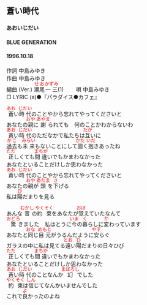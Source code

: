 <style type="text/css">
	ruby{
	    ruby-position: over;
	}
	ruby > rt{font-size: 12px;color:red;}
	p{font:16px;font-size: '楷体'}
</style>
## 蒼い時代
#### あおいじだい
#### BLUE GENERATION
#### 1996.10.18


作詞     中島みゆき　　　　　   
作曲      中島みゆき  　　　   
編曲 (Ver.) <ruby><rb>瀬尾</rb><rp>(</rp><rt>せお</rt><rp>)</rp></ruby><ruby><rb>一三</rb><rp>(</rp><rt>かずみ</rt><rp>)</rp></ruby>(1)　　
唄     中島みゆき    
□ LYRIC (a)●『パラダイス●カフェ』      
    
<ruby><rb>蒼</rb><rp>(</rp><rt>あお</rt><rp>)</rp></ruby>い<ruby><rb>時代</rb><rp>(</rp><rt>じだい</rt><rp>)</rp></ruby>のことやから忘れてやってくださいと    
あなたの<ruby><rb>親</rb><rp>(</rp><rt>おや</rt><rp>)</rp></ruby>に<ruby><rb>謝</rb><rp>(</rp><rt>あやま</rt><rp>)</rp></ruby>られても　何のことかわからないわ    
<ruby><rb>蒼</rb><rp>(</rp><rt>あお</rt><rp>)</rp></ruby>い<ruby><rb>時代</rb><rp>(</rp><rt>じだい</rt><rp>)</rp></ruby>のただなかで私たちは<ruby><rb>互</rb><rp>(</rp><rt>たが</rt><rp>)</rp></ruby>いに    
<ruby><rb>過去</rb><rp>(</rp><rt>かこ</rt><rp>)</rp></ruby>も<ruby><rb>未来</rb><rp>(</rp><rt>みらい</rt><rp>)</rp></ruby>もないことにして<ruby><rb>固</rb><rp>(</rp><rt>かた</rt><rp>)</rp></ruby>く<ruby><rb>抱</rb><rp>(</rp><rt>いだ</rt><rp>)</rp></ruby>きあったね    
<ruby><rb>正</rb><rp>(</rp><rt>ただ</rt><rp>)</rp></ruby>しくても<ruby><rb>間違</rb><rp>(</rp><rt>まちが</rt><rp>)</rp></ruby>いでもかまわなかった    
あなたといることだけしか思わなかった    
<ruby><rb>蒼</rb><rp>(</rp><rt>あお</rt><rp>)</rp></ruby>い<ruby><rb>時代</rb><rp>(</rp><rt>じだい</rt><rp>)</rp></ruby>のことやから忘れてやってくださいと    
あなたの<ruby><rb>親</rb><rp>(</rp><rt>おや</rt><rp>)</rp></ruby>が<ruby><rb>頭</rb><rp>(</rp><rt>あたま</rt><rp>)</rp></ruby>を<ruby><rb>下</rb><rp>(</rp><rt>さ</rt><rp>)</rp></ruby>げる    
私は<ruby><rb>陽</rb><rp>(</rp><rt>ひ</rt><rp>)</rp></ruby>だまりを見る    
    
あんな<ruby><rb>昔</rb><rp>(</rp><rt>むかし</rt><rp>)</rp></ruby>の<ruby><rb>約束</rb><rp>(</rp><rt>やくそく</rt><rp>)</rp></ruby>をあなたが<ruby><rb>覚</rb><rp>(</rp><rt>おぼ</rt><rp>)</rp></ruby>えていたなんて    
<ruby><rb>驚</rb><rp>(</rp><rt>おどろ</rt><rp>)</rp></ruby>きました　私はとうに<ruby><rb>今</rb><rp>(</rp><rt>いま</rt><rp>)</rp></ruby>の<ruby><rb>暮</rb><rp>(</rp><rt>く</rt><rp>)</rp></ruby>らしに<ruby><rb>変</rb><rp>(</rp><rt>か</rt><rp>)</rp></ruby>わっています    
あなたと<ruby><rb>同</rb><rp>(</rp><rt>おな</rt><rp>)</rp></ruby>じ<ruby><rb>目元</rb><rp>(</rp><rt>めもと</rt><rp>)</rp></ruby>がうるんだように<ruby><rb>安</rb><rp>(</rp><rt>やす</rt><rp>)</rp></ruby>らぐ    
ガラスの中に私は見てる<ruby><rb>遠</rb><rp>(</rp><rt>とお</rt><rp>)</rp></ruby>い<ruby><rb>陽</rb><rp>(</rp><rt>ひ</rt><rp>)</rp></ruby>だまりの日々</rb><rp>(</rp><rt>ひび</rt><rp>)</rp></ruby>    
<ruby><rb>正</rb><rp>(</rp><rt>ただ</rt><rp>)</rp></ruby>しくても<ruby><rb>間違</rb><rp>(</rp><rt>まちが</rt><rp>)</rp></ruby>いでもかまわなかった    
あなたといることだけしか思わなかった    
<ruby><rb>蒼</rb><rp>(</rp><rt>あお</rt><rp>)</rp></ruby>い<ruby><rb>時代</rb><rp>(</rp><rt>じだい</rt><rp>)</rp></ruby>のことなんか<ruby><rb>幻</rb><rp>(</rp><rt>まぼろし</rt><rp>)</rp></ruby>でした    
<ruby><rb>約束</rb><rp>(</rp><rt>やくそく</rt><rp>)</rp></ruby>は<ruby><rb>信</rb><rp>(</rp><rt>しん</rt><rp>)</rp></ruby>じてなんかいませんでした    
これで<ruby><rb>良</rb><rp>(</rp><rt>よ</rt><rp>)</rp></ruby>かったのよね    